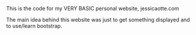 This is the code for my VERY BASIC personal website, jessicaotte.com

The main idea behind this website was just to get something displayed and to use/learn bootstrap.